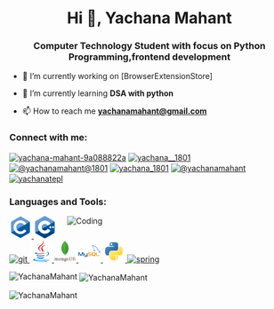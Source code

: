 <h1 align="center">Hi 👋, Yachana Mahant</h1>  
<h3 align="center">Computer Technology Student with focus on Python Programming,frontend development</h3>


- 🔭 I’m currently working on [BrowserExtensionStore]

- 🌱 I’m currently learning **DSA with python**

- 📫 How to reach me **yachanamahant@gmail.com**


<h3 align="left">Connect with me:</h3>
<p align="left">
<a href="https://www.linkedin.com/in/yachana-mahant-9a088822a/" target="blank"><img align="center" src="https://raw.githubusercontent.com/rahuldkjain/github-profile-readme-generator/master/src/images/icons/Social/linked-in-alt.svg" alt="yachana-mahant-9a088822a" height="30" width="40" /></a>
<a href="https://instagram.com/yachana__1801" target="blank"><img align="center" src="https://raw.githubusercontent.com/rahuldkjain/github-profile-readme-generator/master/src/images/icons/Social/instagram.svg" alt="yachana__1801" height="30" width="40" /></a>
<a href="https://www.youtube.com/@yachanamahant@1801" target="blank"><img align="center" src="https://raw.githubusercontent.com/rahuldkjain/github-profile-readme-generator/master/src/images/icons/Social/youtube.svg" alt="@yachanamahant@1801" height="30" width="40" /></a>
<a href="https://www.codechef.com/users/yachana_1801" target="blank"><img align="center" src="https://cdn.jsdelivr.net/npm/simple-icons@3.1.0/icons/codechef.svg" alt="yachana_1801" height="30" width="40" /></a>
<a href="https://www.hackerrank.com/profile/Yachana Mahant" target="blank"><img align="center" src="https://raw.githubusercontent.com/rahuldkjain/github-profile-readme-generator/master/src/images/icons/Social/hackerrank.svg" alt="@yachanamahant" height="30" width="40" /></a>
<a href="https://auth.geeksforgeeks.org/user/yachanatepl" target="blank"><img align="center" src="https://raw.githubusercontent.com/rahuldkjain/github-profile-readme-generator/master/src/images/icons/Social/geeks-for-geeks.svg" alt="yachanatepl" height="30" width="40" /></a>
</p>

<h3 align="left">Languages and Tools:</h3>
<img align="right" alt="Coding" width="400" scr="https://media.istockphoto.com/id/1342829261/vector/software-developer-semi-flat-color-vector-character.jpg?s=612x612&w=0&k=20&c=RRatI_ThaXwbHUde2PpXo_Fz-VThPWbkRsfAcDqDgnQ=">
<p align="left"> <a href="https://www.cprogramming.com/" target="_blank" rel="noreferrer"> <img src="https://raw.githubusercontent.com/devicons/devicon/master/icons/c/c-original.svg" alt="c" width="40" height="40"/> </a> <a href="https://www.w3schools.com/cpp/" target="_blank" rel="noreferrer"> <img src="https://raw.githubusercontent.com/devicons/devicon/master/icons/cplusplus/cplusplus-original.svg" alt="cplusplus" width="40" height="40"/> </a> <a href="https://git-scm.com/" target="_blank" rel="noreferrer"> <img src="https://www.vectorlogo.zone/logos/git-scm/git-scm-icon.svg" alt="git" width="40" height="40"/> </a> <a href="https://www.java.com" target="_blank" rel="noreferrer"> <img src="https://raw.githubusercontent.com/devicons/devicon/master/icons/java/java-original.svg" alt="java" width="40" height="40"/> </a> <a href="https://www.mongodb.com/" target="_blank" rel="noreferrer"> <img src="https://raw.githubusercontent.com/devicons/devicon/master/icons/mongodb/mongodb-original-wordmark.svg" alt="mongodb" width="40" height="40"/> </a> <a href="https://www.mysql.com/" target="_blank" rel="noreferrer"> <img src="https://raw.githubusercontent.com/devicons/devicon/master/icons/mysql/mysql-original-wordmark.svg" alt="mysql" width="40" height="40"/> </a> <a href="https://www.python.org" target="_blank" rel="noreferrer"> <img src="https://raw.githubusercontent.com/devicons/devicon/master/icons/python/python-original.svg" alt="python" width="40" height="40"/> </a> <a href="https://spring.io/" target="_blank" rel="noreferrer"> <img src="https://www.vectorlogo.zone/logos/springio/springio-icon.svg" alt="spring" width="40" height="40"/> </a> </p>

<p><img align="left" src="https://github-readme-stats.vercel.app/api/top-langs?username=YachanaMahant&show_icons=true&locale=en&layout=compact" alt="YachanaMahant" /></p>

<p>&nbsp;<img align="center" src="https://github-readme-stats.vercel.app/api?username=YachanaMahant&show_icons=true&locale=en" alt="YachanaMahant" /></p>

<p><img align="center" src="https://github-readme-streak-stats.herokuapp.com/?user=YachanaMahant&" alt="YachanaMahant" /></p>
